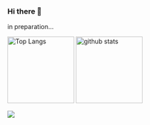 ### Hi there 👋

in preparation…

<p align="left"> 
  <img alt="Top Langs" height="150px" src="https://github-readme-stats.vercel.app/api/top-langs/?username=OkadaMiki&layout=compact&show_icons=true&theme=shadow_blue" />
  <img alt="github stats" height="150px" src="https://github-readme-stats.vercel.app/api?username=OkadaMiki&theme=shadow_blue&show_icons=true" />
</p>

![](https://skillicons.dev/icons?i=html,css,js,ps,ai,figma)

<!--
**OkadaMiki/OkadaMiki** is a ✨ _special_ ✨ repository because its `README.md` (this file) appears on your GitHub profile.

Here are some ideas to get you started:

- 🔭 I’m currently working on ...
- 🌱 I’m currently learning ...
- 👯 I’m looking to collaborate on ...
- 🤔 I’m looking for help with ...
- 💬 Ask me about ...
- 📫 How to reach me: ...
- 😄 Pronouns: ...
- ⚡ Fun fact: ...
-->

